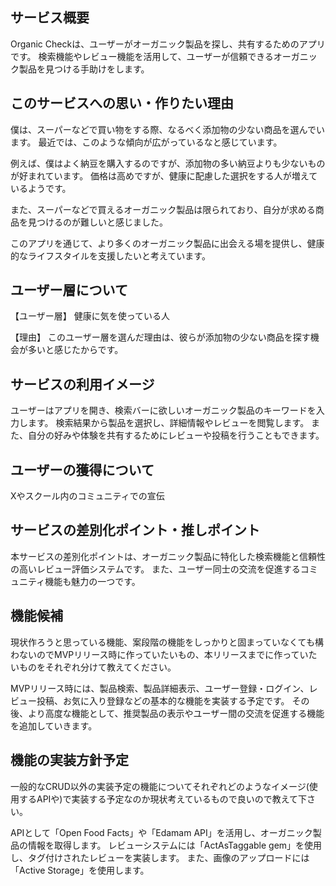 ## サービス概要

Organic Checkは、ユーザーがオーガニック製品を探し、共有するためのアプリです。
検索機能やレビュー機能を活用して、ユーザーが信頼できるオーガニック製品を見つける手助けをします。

## このサービスへの思い・作りたい理由

僕は、スーパーなどで買い物をする際、なるべく添加物の少ない商品を選んでいます。
最近では、このような傾向が広がっているなと感じています。

例えば、僕はよく納豆を購入するのですが、添加物の多い納豆よりも少ないものが好まれています。
価格は高めですが、健康に配慮した選択をする人が増えているようです。

また、スーパーなどで買えるオーガニック製品は限られており、自分が求める商品を見つけるのが難しいと感じました。

このアプリを通じて、より多くのオーガニック製品に出会える場を提供し、健康的なライフスタイルを支援したいと考えています。

## ユーザー層について
【ユーザー層】
健康に気を使っている人

【理由】
このユーザー層を選んだ理由は、彼らが添加物の少ない商品を探す機会が多いと感じたからです。

## サービスの利用イメージ
ユーザーはアプリを開き、検索バーに欲しいオーガニック製品のキーワードを入力します。
検索結果から製品を選択し、詳細情報やレビューを閲覧します。
また、自分の好みや体験を共有するためにレビューや投稿を行うこともできます。

## ユーザーの獲得について
Xやスクール内のコミュニティでの宣伝

## サービスの差別化ポイント・推しポイント
本サービスの差別化ポイントは、オーガニック製品に特化した検索機能と信頼性の高いレビュー評価システムです。
また、ユーザー同士の交流を促進するコミュニティ機能も魅力の一つです。

## 機能候補
現状作ろうと思っている機能、案段階の機能をしっかりと固まっていなくても構わないのでMVPリリース時に作っていたいもの、本リリースまでに作っていたいものをそれぞれ分けて教えてください。

MVPリリース時には、製品検索、製品詳細表示、ユーザー登録・ログイン、レビュー投稿、お気に入り登録などの基本的な機能を実装する予定です。
その後、より高度な機能として、推奨製品の表示やユーザー間の交流を促進する機能を追加していきます。

## 機能の実装方針予定
一般的なCRUD以外の実装予定の機能についてそれぞれどのようなイメージ(使用するAPIや)で実装する予定なのか現状考えているもので良いので教えて下さい。

APIとして「Open Food Facts」や「Edamam API」を活用し、オーガニック製品の情報を取得します。
レビューシステムには「ActAsTaggable gem」を使用し、タグ付けされたレビューを実装します。
また、画像のアップロードには「Active Storage」を使用します。
